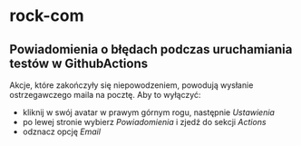 # rock-com

## Powiadomienia o błędach podczas uruchamiania testów w GithubActions 
Akcje, które zakończyły się niepowodzeniem, powodują wysłanie ostrzegawczego maila na pocztę. Aby to wyłączyć:
- kliknij w swój avatar w prawym górnym rogu, następnie *Ustawienia*
- po lewej stronie wybierz *Powiadomienia* i zjedź do sekcji *Actions*
- odznacz opcję *Email*
